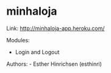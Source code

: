 # minhaloja

Link: http://minhaloja-app.heroku.com/

Modules:
- Login and Logout

Authors:
	- Esther Hinrichsen (esthinri)